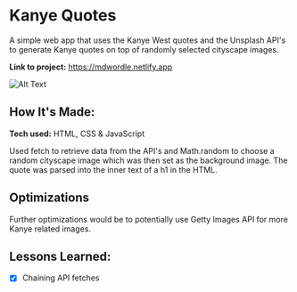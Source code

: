 # Kanye Quotes
A simple web app that uses the Kanye West quotes and the Unsplash API's to generate Kanye quotes on top of randomly selected cityscape images.

**Link to project:** https://mdwordle.netlify.app

![Alt Text](https://i.ibb.co/6NXdyKV/Screenshot-2022-08-15-at-11-42-02.png)

## How It's Made:

**Tech used:** HTML, CSS & JavaScript

Used fetch to retrieve data from the API's and Math.random to choose a random cityscape image which was then set as the background image. The quote was parsed into the inner text of a h1 in the HTML.

## Optimizations

Further optimizations would be to potentially use Getty Images API for more Kanye related images.

## Lessons Learned:

- [x] Chaining API fetches
